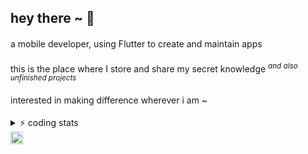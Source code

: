 ## hey there ~ 👋

<h4 style="font-weight: normal"> a mobile developer, using Flutter to create and maintain apps </h4> 

<h4 style="font-weight: normal"> this is the place where I store and share my secret knowledge <sup style="font-style: italic"> and also unfinished projects </sup> </h4>

<h4 style="font-weight: normal"> interested in making difference wherever i am ~ </h4> 

<details>
<summary>⚡ coding stats</summary>
<br />

![top langs](https://github-readme-stats.vercel.app/api/top-langs/?username=e-meyer&theme=material-palenight&layout=compact&hide=css,html,c,cmake,C%2B%2B)

![e-meyer's github stats](https://github-readme-stats.vercel.app/api?username=e-meyer&count_private=true&show_icons=true&theme=material-palenight)

</details>


<a href="https://linkedin.com/in/edmundomeyer">
  <img align="left" alt="Ed's LinkedIn" width="20px" src="https://cdn-icons-png.flaticon.com/512/174/174857.png" />
</a>

